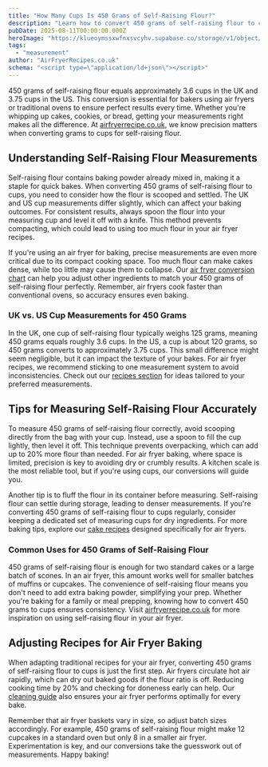 ```yaml
---
title: "How Many Cups Is 450 Grams of Self-Raising Flour?"
description: "Learn how to convert 450 grams of self-raising flour to cups for perfect baking every time. Get precise measurements and expert tips now!"
pubDate: 2025-08-11T00:00:00.000Z
heroImage: "https://klueoymssxwfnxsvcyhv.supabase.co/storage/v1/object/public/md/how-many-cups-is-450-grams-of-self-raising-flour-5fc7c178.webp"
tags:
  - "measurement"
author: "AirFryerRecipes.co.uk"
schema: "<script type=\"application/ld+json\"></script>"
---
```


<p>450 grams of self-raising flour equals approximately 3.6 cups in the UK and 3.75 cups in the US. This conversion is essential for bakers using air fryers or traditional ovens to ensure perfect results every time. Whether you're whipping up cakes, cookies, or bread, getting your measurements right makes all the difference. At <a href=https://www.airfryerrecipe.co.uk>airfryerrecipe.co.uk</a>, we know precision matters when converting grams to cups for self-raising flour.</p>

<h2>Understanding Self-Raising Flour Measurements</h2>
<p>Self-raising flour contains baking powder already mixed in, making it a staple for quick bakes. When converting 450 grams of self-raising flour to cups, you need to consider how the flour is scooped and settled. The UK and US cup measurements differ slightly, which can affect your baking outcomes. For consistent results, always spoon the flour into your measuring cup and level it off with a knife. This method prevents compacting, which could lead to using too much flour in your air fryer recipes.</p>

<p>If you're using an air fryer for baking, precise measurements are even more critical due to its compact cooking space. Too much flour can make cakes dense, while too little may cause them to collapse. Our <a href=https://www.airfryerrecipe.co.uk/air-fryer-conversion-chart>air fryer conversion chart</a> can help you adjust other ingredients to match your 450 grams of self-raising flour perfectly. Remember, air fryers cook faster than conventional ovens, so accuracy ensures even baking.</p>

<h3>UK vs. US Cup Measurements for 450 Grams</h3>
<p>In the UK, one cup of self-raising flour typically weighs 125 grams, meaning 450 grams equals roughly 3.6 cups. In the US, a cup is about 120 grams, so 450 grams converts to approximately 3.75 cups. This small difference might seem negligible, but it can impact the texture of your bakes. For air fryer recipes, we recommend sticking to one measurement system to avoid inconsistencies. Check out our <a href=https://www.airfryerrecipe.co.uk/recipes>recipes section</a> for ideas tailored to your preferred measurements.</p>

<h2>Tips for Measuring Self-Raising Flour Accurately</h2>
<p>To measure 450 grams of self-raising flour correctly, avoid scooping directly from the bag with your cup. Instead, use a spoon to fill the cup lightly, then level it off. This technique prevents overpacking, which can add up to 20% more flour than needed. For air fryer baking, where space is limited, precision is key to avoiding dry or crumbly results. A kitchen scale is the most reliable tool, but if you're using cups, our conversions will guide you.</p>

<p>Another tip is to fluff the flour in its container before measuring. Self-raising flour can settle during storage, leading to denser measurements. If you're converting 450 grams of self-raising flour to cups regularly, consider keeping a dedicated set of measuring cups for dry ingredients. For more baking tips, explore our <a href=https://www.airfryerrecipe.co.uk/recipe-category/cakes>cake recipes</a> designed specifically for air fryers.</p>

<h3>Common Uses for 450 Grams of Self-Raising Flour</h3>
<p>450 grams of self-raising flour is enough for two standard cakes or a large batch of scones. In an air fryer, this amount works well for smaller batches of muffins or cupcakes. The convenience of self-raising flour means you don't need to add extra baking powder, simplifying your prep. Whether you're baking for a family or meal prepping, knowing how to convert 450 grams to cups ensures consistency. Visit <a href=https://www.airfryerrecipe.co.uk>airfryerrecipe.co.uk</a> for more inspiration on using self-raising flour in your air fryer.</p>

<h2>Adjusting Recipes for Air Fryer Baking</h2>
<p>When adapting traditional recipes for your air fryer, converting 450 grams of self-raising flour to cups is just the first step. Air fryers circulate hot air rapidly, which can dry out baked goods if the flour ratio is off. Reducing cooking time by 20% and checking for doneness early can help. Our <a href=https://www.airfryerrecipe.co.uk/air-fryer-cleaner>cleaning guide</a> also ensures your air fryer performs optimally for every bake.</p>

<p>Remember that air fryer baskets vary in size, so adjust batch sizes accordingly. For example, 450 grams of self-raising flour might make 12 cupcakes in a standard oven but only 8 in a smaller air fryer. Experimentation is key, and our conversions take the guesswork out of measurements. Happy baking!</p>